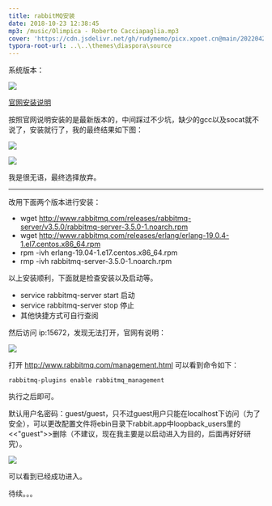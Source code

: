 ```yaml
---
title: rabbitMQ安装
date: 2018-10-23 12:38:45
mp3: /music/Olimpica - Roberto Cacciapaglia.mp3
cover: 'https://cdn.jsdelivr.net/gh/rudymemo/picx.xpoet.cn@main/20220424/sc9MOp2L3RH4i6q.2ssih7b6cg00.jpg'
typora-root-url: ..\..\themes\diaspora\source
---
```






系统版本：

![](https://cdn.jsdelivr.net/gh/rudymemo/picx.xpoet.cn/img/202204261110126.png)



[官网安装说明](http://www.rabbitmq.com/install-rpm.html)

按照官网说明安装的是最新版本的，中间踩过不少坑，缺少的gcc以及socat就不说了，安装就行了，我的最终结果如下图：

![](https://cdn.jsdelivr.net/gh/rudymemo/picx.xpoet.cn/img/202204261110265.png)

![](https://cdn.jsdelivr.net/gh/rudymemo/picx.xpoet.cn/img/202204261110199.png)

我是很无语，最终选择放弃。

------

改用下面两个版本进行安装：

- wget <http://www.rabbitmq.com/releases/rabbitmq-server/v3.5.0/rabbitmq-server-3.5.0-1.noarch.rpm>
- wget <http://www.rabbitmq.com/releases/erlang/erlang-19.0.4-1.el7.centos.x86_64.rpm>
- rpm -ivh erlang-19.04-1.e17.centos.x86_64.rpm
- rmp -ivh rabbitmq-server-3.5.0-1.noarch.rpm

以上安装顺利，下面就是检查安装以及启动等。

- service rabbitmq-server start 启动
- service rabbitmq-server stop 停止
- 其他快捷方式可自行查阅

然后访问 ip:15672，发现无法打开，官网有说明：

![](/img/rabbitMQ/微信图片_20190225155615.png)

打开 http://www.rabbitmq.com/management.html 可以看到命令如下：

```
rabbitmq-plugins enable rabbitmq_management
```

执行之后即可。



默认用户名密码：guest/guest，只不过guest用户只能在localhost下访问（为了安全），可以更改配置文件将ebin目录下rabbit.app中loopback_users里的<<"guest">>删除（不建议，现在我主要是以启动进入为目的，后面再好好研究）。

![](https://cdn.jsdelivr.net/gh/rudymemo/picx.xpoet.cn/img/202204261110400.png)



可以看到已经成功进入。



待续。。。

